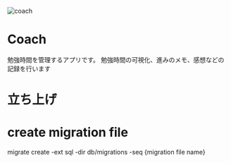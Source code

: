 ![coach](https://user-images.githubusercontent.com/16683088/213447659-f67048d6-c252-4680-8846-61c69fa9dbdc.png)
# Coach
勉強時間を管理するアプリです。
勉強時間の可視化、進みのメモ、感想などの記録を行います

# 立ち上げ

# create migration file
migrate create -ext sql -dir db/migrations -seq {migration file name}
